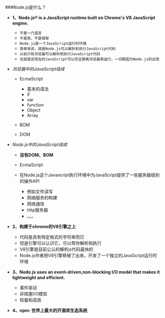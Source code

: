###Node.js是什么？
- **1、Node.js® is a JavaScript runtime built on Chrome's V8 JavaScript engine.**
  - `不是一门语言`
  - `不是库、不是框架`
  - `Node.js是一个JavaScript运行时环境`
  - `简单来说，就是Node.js可以解析和执行JavaScript代码`
  - `以前只有浏览器可以解析和执行JavaScript代码`
  - `也就是说现在的JavaScript可以完全脱离浏览器来运行，一切都因为Node.js的出现`

- *浏览器中的JavaScript组成*

  - EcmaScript

    - 基本的语法
    - if
    - var
    - function
    - Object
    - Array
  - BOM
  - DOM

- *Node.js中的JavaScript组成*

  - **没有DOM、BOM**
  - EcmaScript
  - 在Node.js这个Javascript执行环境中为JavaScript提供了一些服务器级别的操作API

    - 例如文件读写
    - 网络服务的构建
    - 网络通信
    - http服务器
    - 。。。
- **2、构建于chrome的V8引擎之上**

  - 代码是具有特定格式的字符串而已
  - 但是引擎可以认识它，可以帮你解析和执行
  - V8引擎是目前公认的解析js代码最快的
  - Node.js作者把V8引擎移植了出来，开发了一个独立的JavaScript运行时环境
- **3、Node.js uses an event-driven,non-blocking I/O model that makes it lightweight and efficient.**

  - 事件驱动
  - 非阻塞I/O模型
  - 轻量和高效

- **4、npm: 世界上最大的开源库生态系统**